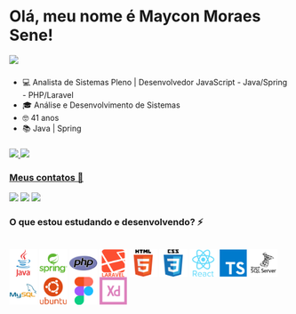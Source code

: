 # Olá, meu nome é Maycon Moraes Sene!

<img height="150em" src="https://avatars.githubusercontent.com/u/25755934?s=400&u=dcd652ff945051a5d48a62e6100801fb06a0cfeb&v=4">

####
- 💻 Analista de Sistemas Pleno | Desenvolvedor JavaScript - Java/Spring - PHP/Laravel
- 🎓 Análise e Desenvolvimento de Sistemas
- 🤓 41 anos  
- 📚 Java | Spring
###
  <a href="https://github.com/mayconsene">
  <img height="150em" src="https://github-readme-stats.vercel.app/api?username=mayconsene&show_icons=true&theme=black&include_all_commits=true&count_private=true">
  <img height="150em" src="https://github-readme-stats.vercel.app/api/top-langs/?username=mayconsene&layout=compact&langs_count=7&theme=black">
</div>
  
 ### Meus contatos 📱
  
  <div> 
    <a href="https://www.linkedin.com/in/mayconmoraessene/" target="_blank">
    <img src="https://img.shields.io/badge/-LinkedIn-%230077B5?style=for-the-badge&logo=linkedin&logoColor=white" target="_blank"></a> 
    <a href="https://instagram.com/maycon.cleo/" target="_blank">
    <img src="https://img.shields.io/badge/-Instagram-%23E4405F?style=for-the-badge&logo=instagram&logoColor=white" target="_blank"></a>
    <a href = "mailto:mayconmoraessene@gmail.com">
    <img src="https://img.shields.io/badge/-Gmail-%23333?style=for-the-badge&logo=gmail&logoColor=white" target="_blank"></a>
  </div> 
  
  ###
 ### O que estou estudando e desenvolvendo? ⚡
  
<div style="display: inline_block"><br>
  
  <img align="center" alt="Maycon-Java" height="50" width="50" src="https://raw.githubusercontent.com/devicons/devicon/1119b9f84c0290e0f0b38982099a2bd027a48bf1/icons/java/java-original-wordmark.svg">
  <img align="center" alt="Maycon-Spring" height="50" width="50" src="https://github.com/devicons/devicon/blob/master/icons/spring/spring-original-wordmark.svg">
  <img align="center" alt="Maycon-PHP" height="50" width="50" src="https://github.com/devicons/devicon/blob/master/icons/php/php-original.svg"> 
  <img align="center" alt="Maycon-Laravel" height="50" width="50" src="https://github.com/devicons/devicon/blob/master/icons/laravel/laravel-plain-wordmark.svg">
  <img align="center" alt="Maycon-HTML" height="50" width="50" src="https://raw.githubusercontent.com/devicons/devicon/1119b9f84c0290e0f0b38982099a2bd027a48bf1/icons/html5/html5-original-wordmark.svg">
  <img align="center" alt="Maycon-CSS" height="50" width="50" src="https://raw.githubusercontent.com/devicons/devicon/1119b9f84c0290e0f0b38982099a2bd027a48bf1/icons/css3/css3-original-wordmark.svg">
  <img align="center" alt="Maycon-React" height="50" width="50" src="https://raw.githubusercontent.com/devicons/devicon/1119b9f84c0290e0f0b38982099a2bd027a48bf1/icons/react/react-original-wordmark.svg">
  <img align="center" alt="Maycon-TypeScript" height="50" width="50" src="https://raw.githubusercontent.com/devicons/devicon/1119b9f84c0290e0f0b38982099a2bd027a48bf1/icons/typescript/typescript-original.svg">
  <img align="center" alt="Maycon-SQL" height="50" width="50" src="https://raw.githubusercontent.com/devicons/devicon/1119b9f84c0290e0f0b38982099a2bd027a48bf1/icons/microsoftsqlserver/microsoftsqlserver-plain-wordmark.svg">
  <img align="center" alt="Maycon-MySQL" height="50" width="50" src="https://raw.githubusercontent.com/devicons/devicon/1119b9f84c0290e0f0b38982099a2bd027a48bf1/icons/mysql/mysql-original-wordmark.svg">
  <img align="center" alt="Maycon-Ubuntu" height="50" width="50" src="https://raw.githubusercontent.com/devicons/devicon/1119b9f84c0290e0f0b38982099a2bd027a48bf1/icons/ubuntu/ubuntu-plain-wordmark.svg">
   <img align="center" alt="Maycon-Figma" height="50" width="50" src="https://github.com/devicons/devicon/blob/master/icons/figma/figma-original.svg">
   <img align="center" alt="Maycon-XD" height="50" width="50" src="https://github.com/devicons/devicon/blob/master/icons/xd/xd-line.svg">
   
</div>
